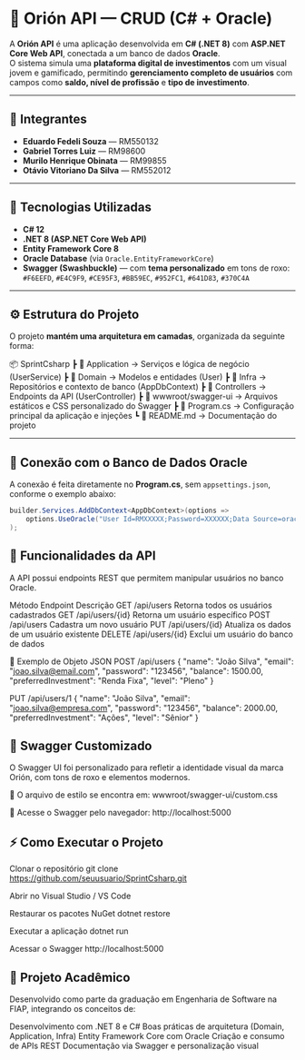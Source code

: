 # 💸 Orión API — CRUD (C# + Oracle)

A **Orión API** é uma aplicação desenvolvida em **C# (.NET 8)** com **ASP.NET Core Web API**, conectada a um banco de dados **Oracle**.  
O sistema simula uma **plataforma digital de investimentos** com um visual jovem e gamificado, permitindo **gerenciamento completo de usuários** com campos como **saldo, nível de profissão** e **tipo de investimento**.

---

## 👥 Integrantes

- **Eduardo Fedeli Souza** — RM550132  
- **Gabriel Torres Luiz** — RM98600  
- **Murilo Henrique Obinata** — RM99855  
- **Otávio Vitoriano Da Silva** — RM552012  

---

## 🚀 Tecnologias Utilizadas

- **C# 12**  
- **.NET 8 (ASP.NET Core Web API)**  
- **Entity Framework Core 8**  
- **Oracle Database** (via `Oracle.EntityFrameworkCore`)  
- **Swagger (Swashbuckle)** — com **tema personalizado** em tons de roxo:  
  `#F6EEFD`, `#E4C9F9`, `#CE95F3`, `#BB59EC`, `#952FC1`, `#641D83`, `#370C4A`

---

## ⚙️ Estrutura do Projeto

O projeto **mantém uma arquitetura em camadas**, organizada da seguinte forma:

📦 SprintCsharp
┣ 📂 Application → Serviços e lógica de negócio (UserService)
┣ 📂 Domain → Modelos e entidades (User)
┣ 📂 Infra → Repositórios e contexto de banco (AppDbContext)
┣ 📂 Controllers → Endpoints da API (UserController)
┣ 📂 wwwroot/swagger-ui → Arquivos estáticos e CSS personalizado do Swagger
┣ 📜 Program.cs → Configuração principal da aplicação e injeções
┗ 📜 README.md → Documentação do projeto


---

## 🔌 Conexão com o Banco de Dados Oracle

A conexão é feita diretamente no **Program.cs**, sem `appsettings.json`, conforme o exemplo abaixo:

```csharp
builder.Services.AddDbContext<AppDbContext>(options =>
    options.UseOracle("User Id=RMXXXXX;Password=XXXXXX;Data Source=oracle.fiap.com.br:1521/ORCL;")
);

```

## 🧱 Funcionalidades da API

A API possui endpoints REST que permitem manipular usuários no banco Oracle.

Método	  Endpoint	          Descrição
GET	      /api/users	        Retorna todos os usuários cadastrados
GET	      /api/users/{id}	    Retorna um usuário específico
POST	    /api/users	        Cadastra um novo usuário
PUT	      /api/users/{id}	    Atualiza os dados de um usuário existente
DELETE	  /api/users/{id}	    Exclui um usuário do banco de dados

🧩 Exemplo de Objeto JSON
POST /api/users
{
  "name": "João Silva",
  "email": "joao.silva@email.com",
  "password": "123456",
  "balance": 1500.00,
  "preferredInvestment": "Renda Fixa",
  "level": "Pleno"
}

PUT /api/users/1
{
  "name": "João Silva",
  "email": "joao.silva@empresa.com",
  "password": "123456",
  "balance": 2000.00,
  "preferredInvestment": "Ações",
  "level": "Sênior"
}

## 🎨 Swagger Customizado

O Swagger UI foi personalizado para refletir a identidade visual da marca Orión, com tons de roxo e elementos modernos.

📁 O arquivo de estilo se encontra em:
wwwroot/swagger-ui/custom.css

🎯 Acesse o Swagger pelo navegador:
http://localhost:5000

## ⚡ Como Executar o Projeto

Clonar o repositório
git clone https://github.com/seuusuario/SprintCsharp.git

Abrir no Visual Studio / VS Code

Restaurar os pacotes NuGet
dotnet restore

Executar a aplicação
dotnet run

Acessar o Swagger
http://localhost:5000

## 🏫 Projeto Acadêmico

Desenvolvido como parte da graduação em Engenharia de Software na FIAP, integrando os conceitos de:

Desenvolvimento com .NET 8 e C#
Boas práticas de arquitetura (Domain, Application, Infra)
Entity Framework Core com Oracle
Criação e consumo de APIs REST
Documentação via Swagger e personalização visual
